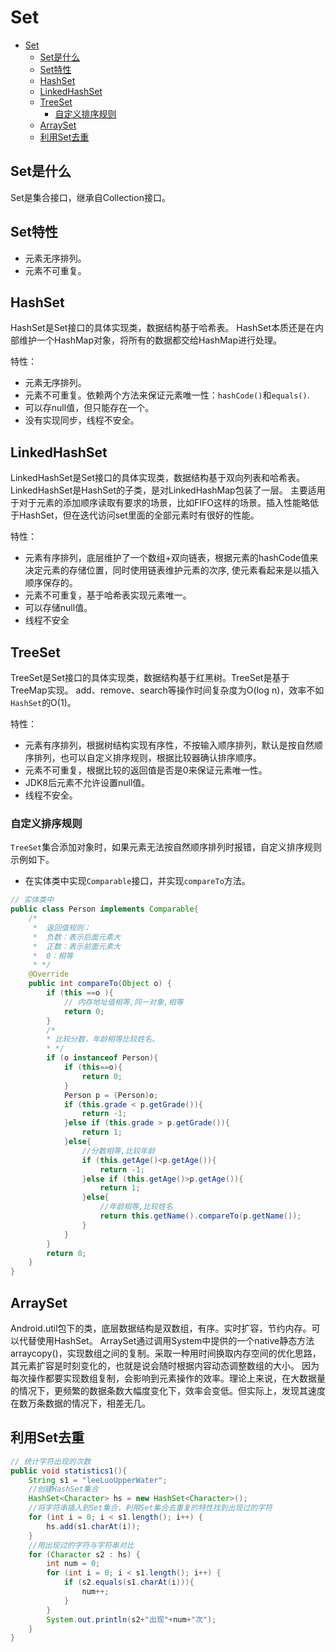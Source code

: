 # Set

- [Set](#set)
  - [Set是什么](#set是什么)
  - [Set特性](#set特性)
  - [HashSet](#hashset)
  - [LinkedHashSet](#linkedhashset)
  - [TreeSet](#treeset)
    - [自定义排序规则](#自定义排序规则)
  - [ArraySet](#arrayset)
  - [利用Set去重](#利用set去重)

## Set是什么
Set是集合接口，继承自Collection接口。

## Set特性
- 元素无序排列。
- 元素不可重复。

## HashSet
HashSet是Set接口的具体实现类，数据结构基于哈希表。
HashSet本质还是在内部维护一个HashMap对象，将所有的数据都交给HashMap进行处理。

特性：
- 元素无序排列。
- 元素不可重复。依赖两个方法来保证元素唯一性：`hashCode()`和`equals()`.
- 可以存null值，但只能存在一个。
- 没有实现同步，线程不安全。

## LinkedHashSet
LinkedHashSet是Set接口的具体实现类，数据结构基于双向列表和哈希表。
LinkedHashSet是HashSet的子类，是对LinkedHashMap包装了一层。
主要适用于对于元素的添加顺序读取有要求的场景，比如FIFO这样的场景。插入性能略低于HashSet，但在迭代访问set里面的全部元素时有很好的性能。

特性：
- 元素有序排列，底层维护了一个数组+双向链表，根据元素的hashCode值来决定元素的存储位置，同时使用链表维护元素的次序, 使元素看起来是以插入顺序保存的。
- 元素不可重复，基于哈希表实现元素唯一。
- 可以存储null值。
- 线程不安全

## TreeSet
TreeSet是Set接口的具体实现类，数据结构基于红黑树。TreeSet是基于TreeMap实现。
add、remove、search等操作时间复杂度为O(log n)，效率不如`HashSet`的O(1)。

特性：
- 元素有序排列，根据树结构实现有序性，不按输入顺序排列，默认是按自然顺序排列，也可以自定义排序规则，根据比较器确认排序顺序。
- 元素不可重复，根据比较的返回值是否是0来保证元素唯一性。
- JDK8后元素不允许设置null值。
- 线程不安全。

### 自定义排序规则
`TreeSet`集合添加对象时，如果元素无法按自然顺序排列时报错，自定义排序规则示例如下。
- 在实体类中实现`Comparable`接口，并实现`compareTo`方法。
```java
// 实体类中
public class Person implements Comparable{
	/*
     *  返回值规则：
     *  负数：表示后面元素大
     *  正数：表示前面元素大
     *  0：相等
     * */
    @Override
    public int compareTo(Object o) {
        if (this ==o ){
            // 内存地址值相等,同一对象,相等
            return 0;
        }
        /*
        * 比较分数，年龄相等比较姓名。
        * */
        if (o instanceof Person){
            if (this==o){
                return 0;
            }
            Person p = (Person)o;
            if (this.grade < p.getGrade()){
                return -1;
            }else if (this.grade > p.getGrade()){
                return 1;
            }else{
                //分数相等,比较年龄
                if (this.getAge()<p.getAge()){
                    return -1;
                }else if (this.getAge()>p.getAge()){
                    return 1;
                }else{
                    //年龄相等,比较姓名
                    return this.getName().compareTo(p.getName());
                }
            }
        }
        return 0;
    }
}
```

## ArraySet
Android.util包下的类，底层数据结构是双数组，有序。实时扩容，节约内存。可以代替使用HashSet。
ArraySet通过调用System中提供的一个native静态方法arraycopy()，实现数组之间的复制。采取一种用时间换取内存空间的优化思路，其元素扩容是时刻变化的，也就是说会随时根据内容动态调整数组的大小。
因为每次操作都要实现数组复制，会影响到元素操作的效率。理论上来说，在大数据量的情况下，更频繁的数据条数大幅度变化下，效率会变低。但实际上，发现其速度在数万条数据的情况下，相差无几。

## 利用Set去重  
```java
// 统计字符出现的次数
public void statistics1(){
    String s1 = "leeLuoUpperWater";
    //创建HashSet集合
    HashSet<Character> hs = new HashSet<Character>();
    //将字符串插入到Set集合，利用Set集合去重复的特性找到出现过的字符
    for (int i = 0; i < s1.length(); i++) {
        hs.add(s1.charAt(i));
    }
    //用出现过的字符与字符串对比
    for (Character s2 : hs) {
        int num = 0;
        for (int i = 0; i < s1.length(); i++) {
            if (s2.equals(s1.charAt(i))){
                num++;
            }
        }
        System.out.println(s2+"出现"+num+"次");
    }
}
```
